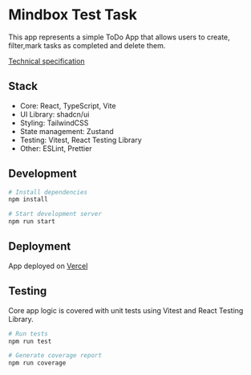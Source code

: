 # Mindbox Test Task

This app represents a simple ToDo App that allows users to create, filter,mark tasks as completed and delete them.

[Technical specification](https://docs.google.com/document/d/15QkApDkQqtzLSVW7Fpyluwj-BvUIHFXBjvvFCe77Aaw/edit)

## Stack

- Core: React, TypeScript, Vite
- UI Library: shadcn/ui
- Styling: TailwindCSS
- State management: Zustand
- Testing: Vitest, React Testing Library
- Other: ESLint, Prettier

## Development

```sh
# Install dependencies
npm install

# Start development server
npm run start
```

## Deployment

App deployed on [Vercel](https://mindbox-gl3af.vercel.app/)

## Testing

Core app logic is covered with unit tests using Vitest and React Testing Library.

```sh
# Run tests
npm run test

# Generate coverage report
npm run coverage
```
